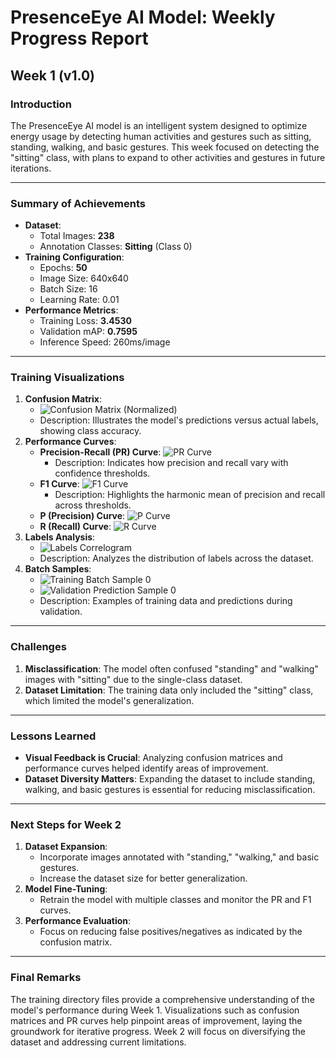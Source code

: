 # PresenceEye AI Model: Weekly Progress Report

## Week 1 (v1.0)

### Introduction
The PresenceEye AI model is an intelligent system designed to optimize energy usage by detecting human activities and gestures such as sitting, standing, walking, and basic gestures. This week focused on detecting the "sitting" class, with plans to expand to other activities and gestures in future iterations.

---

### Summary of Achievements
- **Dataset**:
    - Total Images: **238**
    - Annotation Classes: **Sitting** (Class 0)
- **Training Configuration**:
    - Epochs: **50**
    - Image Size: 640x640
    - Batch Size: 16
    - Learning Rate: 0.01
- **Performance Metrics**:
    - Training Loss: **3.4530**
    - Validation mAP: **0.7595**
    - Inference Speed: 260ms/image

---

### Training Visualizations
1. **Confusion Matrix**:
    - ![Confusion Matrix (Normalized)](../Week_1/train/confusion_matrix_normalized.png)
    - Description: Illustrates the model's predictions versus actual labels, showing class accuracy.
2. **Performance Curves**:
    - **Precision-Recall (PR) Curve**:
      ![PR Curve](../Week_1/train/PR_curve.png)
        - Description: Indicates how precision and recall vary with confidence thresholds.
    - **F1 Curve**:
      ![F1 Curve](../Week_1/train/F1_curve.png)
        - Description: Highlights the harmonic mean of precision and recall across thresholds.
    - **P (Precision) Curve**:
      ![P Curve](../Week_1/train/P_curve.png)
    - **R (Recall) Curve**:
      ![R Curve](../Week_1/train/R_curve.png)
3. **Labels Analysis**:
    - ![Labels Correlogram](../Week_1/train/labels_correlogram.jpg)
    - Description: Analyzes the distribution of labels across the dataset.
4. **Batch Samples**:
    - ![Training Batch Sample 0](../Week_1/train/train_batch0.jpg)
    - ![Validation Prediction Sample 0](../Week_1/train/val_batch0_pred.jpg)
    - Description: Examples of training data and predictions during validation.

---

### Challenges
1. **Misclassification**: The model often confused "standing" and "walking" images with "sitting" due to the single-class dataset.
2. **Dataset Limitation**: The training data only included the "sitting" class, which limited the model's generalization.

---

### Lessons Learned
- **Visual Feedback is Crucial**: Analyzing confusion matrices and performance curves helped identify areas of improvement.
- **Dataset Diversity Matters**: Expanding the dataset to include standing, walking, and basic gestures is essential for reducing misclassification.

---

### Next Steps for Week 2
1. **Dataset Expansion**:
    - Incorporate images annotated with "standing," "walking," and basic gestures.
    - Increase the dataset size for better generalization.
2. **Model Fine-Tuning**:
    - Retrain the model with multiple classes and monitor the PR and F1 curves.
3. **Performance Evaluation**:
    - Focus on reducing false positives/negatives as indicated by the confusion matrix.

---

### Final Remarks
The training directory files provide a comprehensive understanding of the model's performance during Week 1. Visualizations such as confusion matrices and PR curves help pinpoint areas of improvement, laying the groundwork for iterative progress. Week 2 will focus on diversifying the dataset and addressing current limitations.


